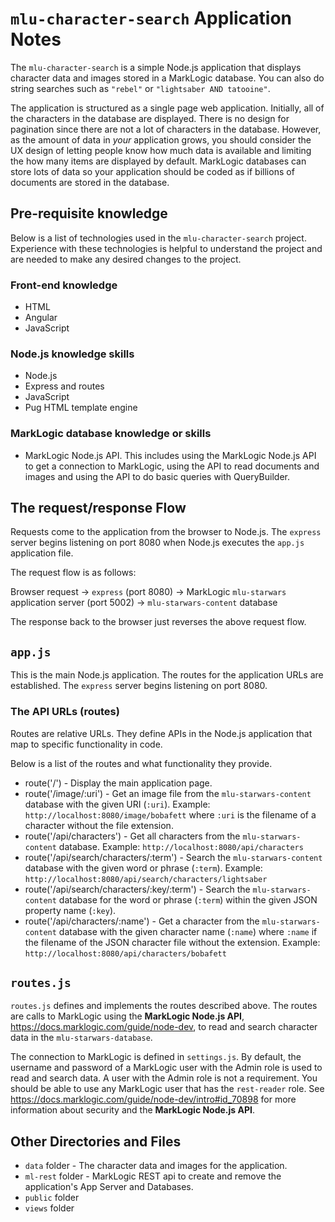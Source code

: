 # `mlu-character-search` Application Notes

The `mlu-character-search` is a simple Node.js application that displays character data and images stored in a MarkLogic database. You can also do string searches such as `"rebel"` or `"lightsaber AND tatooine"`.

The application is structured as a single page web application. Initially, all of the characters in the database are displayed. There is no design for pagination since there are not a lot of characters in the database. However, as the amount of data in *your* application grows, you should consider the UX design of letting people know how much data is available and limiting the how many items are displayed by  default. MarkLogic databases can store lots of data so your application should be coded as if billions of documents are stored in the database.

## Pre-requisite knowledge

Below is a list of technologies used in the `mlu-character-search` project. Experience with these technologies is helpful to understand the project and are needed to make any desired changes to the project.

### Front-end knowledge
* HTML
* Angular
* JavaScript

### Node.js knowledge  skills
* Node.js
* Express and routes
* JavaScript
* Pug HTML template engine

### MarkLogic database knowledge or skills
* MarkLogic Node.js API. This includes using the MarkLogic Node.js API to get a connection to MarkLogic, using the API to read documents and images and using the API to do basic queries with QueryBuilder.

## The request/response Flow

Requests come to the application from the browser to Node.js. The `express` server begins listening on port 8080 when Node.js executes the `app.js` application file.

The request flow is as follows:

Browser request -> `express` (port 8080) -> MarkLogic `mlu-starwars` application server (port 5002) -> `mlu-starwars-content` database

The response back to the browser just reverses the above request flow.

## `app.js`

This is the main Node.js application. The routes for the application URLs are established. The `express` server begins listening on port 8080.

### The API URLs (routes)

Routes are relative URLs. They define APIs in the Node.js application that map to specific functionality in code. 

Below is a list of the routes and what functionality they provide.

* route('/') - Display the main application page.
* route('/image/:uri') - Get an image file from the `mlu-starwars-content` database with the given URI (`:uri`). Example: `http://localhost:8080/image/bobafett` where `:uri` is the filename of a character without the file extension.
* route('/api/characters') - Get all characters from the `mlu-starwars-content` database. Example: `http://localhost:8080/api/characters`
* route('/api/search/characters/:term') - Search the `mlu-starwars-content` database with the given word or phrase (`:term`). Example: `http://localhost:8080/api/search/characters/lightsaber`
* route('/api/search/characters/:key/:term') - Search the `mlu-starwars-content` database for the word or phrase (`:term`) within the given JSON property name (`:key`).
* route('/api/characters/:name') - Get a character from the `mlu-starwars-content` database with the given character name (`:name`) where `:name` if the filename of the JSON character file without the extension. Example: `http://localhost:8080/api/characters/bobafett`

## `routes.js`

`routes.js` defines and implements the routes described above. The routes are calls to MarkLogic using the **MarkLogic Node.js API**, <https://docs.marklogic.com/guide/node-dev>, to read and search character data in the `mlu-starwars-database`.

The connection to MarkLogic is defined in `settings.js`. By default, the username and password of a MarkLogic user with the Admin role is used to read and search data. A user with the Admin role is not a requirement. You should be able to use any MarkLogic user that has the `rest-reader` role. See <https://docs.marklogic.com/guide/node-dev/intro#id_70898> for more information about security and the **MarkLogic Node.js API**. 

## Other Directories and Files

* `data` folder - The character data and images for the application.
* `ml-rest` folder - MarkLogic REST api to create and remove the application's App Server and Databases.
* `public` folder
* `views` folder